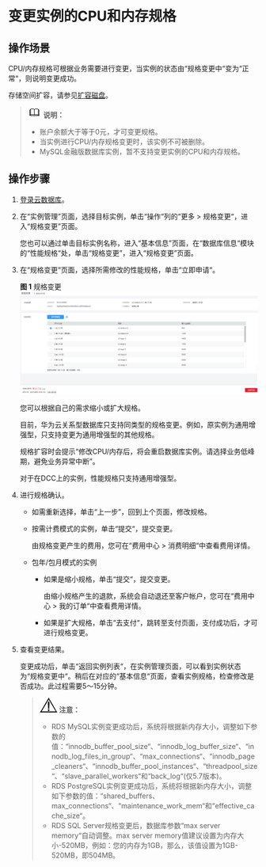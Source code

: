 # 变更实例的CPU和内存规格<a name="zh-cn_topic_scale_rds"></a>

## 操作场景<a name="section38106127132942"></a>

CPU/内存规格可根据业务需要进行变更，当实例的状态由“规格变更中“变为“正常“，则说明变更成功。

存储空间扩容，请参见[扩容磁盘](扩容磁盘.md)。

>![](public_sys-resources/icon-note.gif) **说明：**   
>-   账户余额大于等于0元，才可变更规格。  
>-   当实例进行CPU/内存规格变更时，该实例不可被删除。  
>-   MySQL金融版数据库实例，暂不支持变更实例的CPU和内存规格。  

## 操作步骤<a name="section4298797218435"></a>

1.  [登录云数据库](https://support.huaweicloud.com/qs-rds/rds_login.html)。
2.  在“实例管理”页面，选择目标实例，单击“操作“列的“更多  \>  规格变更“，进入“规格变更”页面。

    您也可以通过单击目标实例名称，进入“基本信息”页面，在“数据库信息“模块的“性能规格“处，单击“规格变更”，进入“规格变更”页面。

3.  在“规格变更“页面，选择所需修改的性能规格，单击“立即申请“。

    **图 1**  规格变更<a name="fig24778128216"></a>  
    ![](figures/规格变更.png "规格变更")

    您可以根据自己的需求缩小或扩大规格。

    目前，华为云关系型数据库只支持同类型的规格变更。例如，原实例为通用增强型，只支持变更为通用增强型的其他规格。

    规格扩容时会提示“修改CPU/内存后，将会重启数据库实例。请选择业务低峰期，避免业务异常中断”。

    对于在DCC上的实例，性能规格只支持通用增强型。

4.  进行规格确认。
    -   如需重新选择，单击“上一步”，回到上个页面，修改规格。
    -   按需计费模式的实例，单击“提交“，提交变更。

        由规格变更产生的费用，您可在“费用中心  \>  消费明细“中查看费用详情。

    -   包年/包月模式的实例
        -   如果是缩小规格，单击“提交“，提交变更。

            由缩小规格产生的退款，系统会自动退还至客户帐户，您可在“费用中心  \>  我的订单“中查看费用详情。

        -   如果是扩大规格，单击“去支付“，跳转至支付页面，支付成功后，才可进行规格变更。


5.  查看变更结果。

    变更成功后，单击“返回实例列表“，在实例管理页面，可以看到实例状态为“规格变更中“。稍后在对应的“基本信息“页面，查看实例规格，检查修改是否成功。此过程需要5～15分钟。

    >![](public_sys-resources/icon-notice.gif) **注意：**   
    >-   RDS MySQL实例变更成功后，系统将根据新内存大小，调整如下参数的值：“innodb\_buffer\_pool\_size“、“innodb\_log\_buffer\_size“、“innodb\_log\_files\_in\_group“、“max\_connections“、“innodb\_page\_cleaners“、“innodb\_buffer\_pool\_instances“、“threadpool\_size“、“slave\_parallel\_workers“和“back\_log“\(仅5.7版本\)。  
    >-   RDS PostgreSQL实例变更成功后，系统将根据新内存大小，调整如下参数的值：“shared\_buffers、max\_connections“、“maintenance\_work\_mem“和“effective\_cache\_size“。  
    >-   RDS SQL Server规格变更后，数据库参数“max server memory“自动调整。max server memory值建议设置为内存大小-520MB，例如：您的内存为1GB，那么，该值设置为1GB-520MB，即504MB。  


